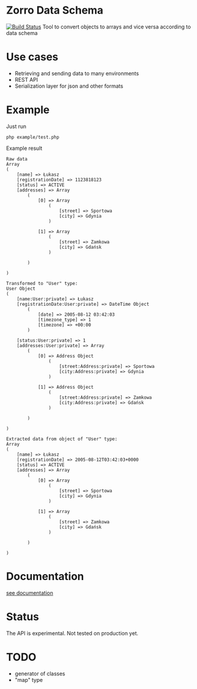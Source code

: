 Zorro Data Schema
=================
[![Build Status](https://travis-ci.org/wookieb/zorro-data-schema.png?branch=master)](https://travis-ci.org/wookieb/zorro-data-schema)
Tool to convert objects to arrays and vice versa according to data schema

Use cases
=========
* Retrieving and sending data to many environments
* REST API
* Serialization layer for json and other formats

Example
=======

Just run
```
php example/test.php
```

Example result
```
Raw data
Array
(
    [name] => Łukasz
    [registrationDate] => 1123818123
    [status] => ACTIVE
    [addresses] => Array
        (
            [0] => Array
                (
                    [street] => Sportowa
                    [city] => Gdynia
                )

            [1] => Array
                (
                    [street] => Zamkowa
                    [city] => Gdańsk
                )

        )

)

Transformed to "User" type:
User Object
(
    [name:User:private] => Łukasz
    [registrationDate:User:private] => DateTime Object
        (
            [date] => 2005-08-12 03:42:03
            [timezone_type] => 1
            [timezone] => +00:00
        )

    [status:User:private] => 1
    [addresses:User:private] => Array
        (
            [0] => Address Object
                (
                    [street:Address:private] => Sportowa
                    [city:Address:private] => Gdynia
                )

            [1] => Address Object
                (
                    [street:Address:private] => Zamkowa
                    [city:Address:private] => Gdańsk
                )

        )

)

Extracted data from object of "User" type:
Array
(
    [name] => Łukasz
    [registrationDate] => 2005-08-12T03:42:03+0000
    [status] => ACTIVE
    [addresses] => Array
        (
            [0] => Array
                (
                    [street] => Sportowa
                    [city] => Gdynia
                )

            [1] => Array
                (
                    [street] => Zamkowa
                    [city] => Gdańsk
                )

        )

)
```

Documentation
=============
[see documentation](docs)

Status
======
The API is experimental. Not tested on production yet.


TODO
====
* generator of classes
* "map" type
